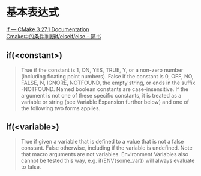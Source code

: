 
# 基本表达式
[if — CMake 3\.27\.1 Documentation](https://cmake.org/cmake/help/latest/command/if.html)  
[Cmake中的条件判断if/elseif/else \- 简书](https://www.jianshu.com/p/3958cff0318b)

## if(\<constant\>)
>True if the constant is 1, ON, YES, TRUE, Y, or a non-zero number (including floating point numbers). False if the constant is 0, OFF, NO, FALSE, N, IGNORE, NOTFOUND, the empty string, or ends in the suffix -NOTFOUND. Named boolean constants are case-insensitive. If the argument is not one of these specific constants, it is treated as a variable or string (see Variable Expansion further below) and one of the following two forms applies.

## if(\<variable\>)
>True if given a variable that is defined to a value that is not a false constant. False otherwise, including if the variable is undefined. Note that macro arguments are not variables. Environment Variables also cannot be tested this way, e.g. if(ENV{some_var}) will always evaluate to false.